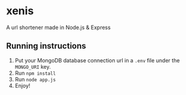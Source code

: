 # xenis
A url shortener made in Node.js &amp; Express

## Running instructions
1. Put your MongoDB database connection url in a `.env` file under the `MONGO_URI` key.
2. Run `npm install`
3. Run `node app.js`
4. Enjoy!
